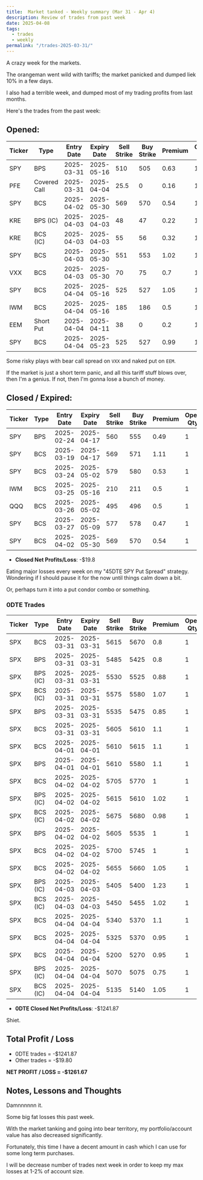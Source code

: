 ```yaml
---
title:  Market tanked - Weekly summary (Mar 31 - Apr 4)
description: Review of trades from past week
date: 2025-04-08
tags:
  - trades
  - weekly
permalink: "/trades-2025-03-31/"
---
```


A crazy week for the markets.

The orangeman went wild with tariffs; the market panicked and dumped liek 10% in a few days.

I also had a terrible week, and dumped most of my trading profits from last months.

Here's the trades from the past week:

## Opened:

<div class="trade-table weekly full-width">

|**Ticker**|**Type**|**Entry Date**|**Expiry Date**|**Sell Strike**|**Buy Strike**|**Premium**|**Open Qty**|**Fee open**|**Net Premium**|
|---|---|---|---|---|---|---|---|---|---|
|SPY|BPS|2025-03-31|2025-05-16|510|505|0.63|1|1.43|61.57|
|PFE|Covered Call|2025-03-31|2025-04-04|25.5|0|0.16|1|0.86|15.14|
|SPY|BCS|2025-04-02|2025-05-30|569|570|0.54|1|2.16|51.84|
|KRE|BPS (IC)|2025-04-03|2025-04-03|48|47|0.22|1|1.42|20.58|
|KRE|BCS (IC)|2025-04-03|2025-04-03|55|56|0.32|1|1.42|30.58|
|SPY|BCS|2025-04-03|2025-05-30|551|553|1.02|1|2.15|99.85|
|VXX|BCS|2025-04-03|2025-05-30|70|75|0.7|1|2.13|67.87|
|SPY|BCS|2025-04-04|2025-05-16|525|527|1.05|1|1.47|103.53|
|IWM|BCS|2025-04-04|2025-05-16|185|186|0.5|1|1.44|48.56|
|EEM|Short Put|2025-04-04|2025-04-11|38|0|0.2|1|0.81|19.19|
|SPY|BCS|2025-04-04|2025-05-23|525|527|0.99|1|1.47|97.53|

</div>

Some risky plays with bear call spread on `VXX` and naked put on `EEM`.  

If the market is just a short term panic, and all this tariff stuff blows over, then I'm a genius.  If not, then I'm gonna lose a bunch of money.


## Closed / Expired:

<div class = "trade-table weekly full-width">

|**Ticker**|**Type**|**Entry Date**|**Expiry Date**|**Sell Strike**|**Buy Strike**|**Premium**|**Open Qty**|**Fee open**|**Net Premium**|**Close Date**|**Close Cost**|**Close Qty**|**Fee close**|**Profit/Loss**|
|---|---|---|---|---|---|---|---|---|---|---|---|---|---|---|
|SPY|BPS|2025-02-24|2025-04-17|560|555|0.49|1|1.43|47.57|2025-03-31|-2.68|1|1.45|-221.88|
|SPY|BCS|2025-03-19|2025-04-17|569|571|1.11|1|2.16|108.84|2025-04-04|-0.39|1|2.12|67.72|
|SPY|BCS|2025-03-24|2025-05-02|579|580|0.53|1|2.15|50.85|2025-03-31|-0.2|1|2.52|28.33|
|IWM|BCS|2025-03-25|2025-05-16|210|211|0.5|1|1.43|48.57|2025-04-03|-0.2|1|2.12|26.45|
|QQQ|BCS|2025-03-26|2025-05-02|495|496|0.5|1|2.14|47.86|2025-03-31|-0.2|1|2.12|25.74|
|SPY|BCS|2025-03-27|2025-05-09|577|578|0.47|1|1.44|45.56|2025-04-03|-0.2|1|2.13|23.43|
|SPY|BCS|2025-04-02|2025-05-30|569|570|0.54|1|2.16|51.84|2025-04-04|-0.2|1|1.43|30.41|

</div>

- **Closed Net Profits/Loss**: -$19.8

Eating major losses every week on my "45DTE SPY Put Spread" strategy.  Wondering if I should pause it for the now until things calm down a bit.  

Or, perhaps turn it into a put condor combo or something. 

### 0DTE Trades

<div class = "trade-table weekly full-width">

|**Ticker**|**Type**|**Entry Date**|**Expiry Date**|**Sell Strike**|**Buy Strike**|**Premium**|**Open Qty**|**Fee open**|**Net Premium**|**Exit Date**|**Close Cost**|**Close Qty**|**Fee close**|**Profit/Loss**|
|---|---|---|---|---|---|---|---|---|---|---|---|---|---|---|
|SPX|BCS|2025-03-31|2025-03-31|5615|5670|0.8|1|3.12|76.88|2025-03-31|-1.65|1|3.21|-91.33|
|SPX|BPS|2025-03-31|2025-03-31|5485|5425|0.8|1|3.21|76.79|2025-03-31|0|1|0|76.79|
|SPX|BPS (IC)|2025-03-31|2025-03-31|5530|5525|0.88|1|3.3|84.7|2025-03-31|0|1|0|84.7|
|SPX|BCS (IC)|2025-03-31|2025-03-31|5575|5580|1.07|1|3.3|103.7|2025-03-31|-5|1|0|-396.3|
|SPX|BPS|2025-03-31|2025-03-31|5535|5475|0.85|1|3.21|81.79|2025-03-31|0|1|0|81.79|
|SPX|BCS|2025-03-31|2025-03-31|5605|5610|1.1|1|3.5|106.5|2025-03-31|-5|1|0|-393.5|
|SPX|BCS|2025-04-01|2025-04-01|5610|5615|1.1|1|3.3|106.7|2025-04-01|-5|1|0|-393.3|
|SPX|BPS|2025-04-01|2025-04-01|5610|5580|1.1|1|3.21|106.79|2025-04-01|0|1|0|106.79|
|SPX|BCS|2025-04-02|2025-04-02|5705|5770|1|1|3.21|96.79|2025-04-02|-2|1|3.21|-106.42|
|SPX|BPS (IC)|2025-04-02|2025-04-02|5615|5610|1.02|1|3.3|98.7000000000001|2025-04-02|0|1|0|98.7000000000001|
|SPX|BCS (IC)|2025-04-02|2025-04-02|5675|5680|0.98|1|3.3|94.7|2025-04-02|0|1|0|94.7|
|SPX|BPS|2025-04-02|2025-04-02|5605|5535|1|1|3.21|96.79|2025-04-02|-2.05|1|3.41|-111.62|
|SPX|BCS|2025-04-02|2025-04-02|5700|5745|1|1|3.12|96.88|2025-04-02|0|1|0|96.88|
|SPX|BCS|2025-04-02|2025-04-02|5655|5660|1.05|1|3.5|101.5|2025-04-02|-5|1|0|-398.5|
|SPX|BPS (IC)|2025-04-03|2025-04-03|5405|5400|1.23|1|3.3|119.7|2025-04-03|-0.6|1|3.3|56.4|
|SPX|BCS (IC)|2025-04-03|2025-04-03|5450|5455|1.02|1|3.3|98.7|2025-04-03|-0.5|1|3.3|45.4|
|SPX|BCS|2025-04-04|2025-04-04|5340|5370|1.1|1|3.3|106.7|2025-04-04|-2.35|1|3.3|-131.6|
|SPX|BCS|2025-04-04|2025-04-04|5325|5370|0.95|1|3.21|91.79|2025-04-04|-0.4|1|3.12|48.67|
|SPX|BCS|2025-04-04|2025-04-04|5200|5270|0.95|1|3.21|91.79|2025-04-04|-1.8|1|3.31|-91.52|
|SPX|BPS (IC)|2025-04-04|2025-04-04|5070|5075|0.75|1|3.3|71.7|2025-04-04|-0.92|1|0|-20.3|
|SPX|BCS (IC)|2025-04-04|2025-04-04|5135|5140|1.05|1|3.3|101.7|2025-04-04|0|1|0|101.7|


</div>

- **0DTE Closed Net Profits/Loss**: -$1241.87

Shiet.

## Total Profit / Loss

+ 0DTE trades = -$1241.87
+ Other trades = -$19.80

**NET PROFIT / LOSS = -$1261.67**

## Notes, Lessons and Thoughts

Damnnnnnn it.

Some big fat losses this past week.  

With the market tanking and going into bear territory, my portfolio/account value has also decreased significantly.

Fortunately, this time I have a decent amount in cash which I can use for some long term purchases.

I will be decrease number of trades next week in order to keep my max losses at 1-2% of account size.